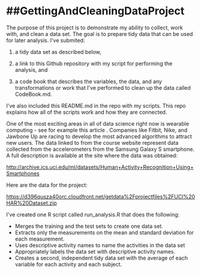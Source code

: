 ##GettingAndCleaningDataProject
===============================

The purpose of this project is to demonstrate my ability to collect, work with, and clean a data set. The goal is to prepare tidy data that can be used for later analysis. I've submited:

 1) a tidy data set as described below,

 2) a link to this Github repository with my script for performing the analysis, and

 3) a code book that describes the variables, the data, and any transformations or work that I've performed to clean up the data called CodeBook.md.

I've also included this README.md in the repo with my scripts. This repo explains how all of the scripts work and how they are connected.  

One of the most exciting areas in all of data science right now is wearable computing - see for example this article . Companies like Fitbit, Nike, and Jawbone Up are racing to develop the most advanced algorithms to attract new users. The data linked to from the course website represent data collected from the accelerometers from the Samsung Galaxy S smartphone. A full description is available at the site where the data was obtained: 

http://archive.ics.uci.edu/ml/datasets/Human+Activity+Recognition+Using+Smartphones 

Here are the data for the project: 

https://d396qusza40orc.cloudfront.net/getdata%2Fprojectfiles%2FUCI%20HAR%20Dataset.zip 

I've created one R script called run_analysis.R that does the following: 
* Merges the training and the test sets to create one data set.
* Extracts only the measurements on the mean and standard deviation for each measurement. 
* Uses descriptive activity names to name the activities in the data set
* Appropriately labels the data set with descriptive activity names. 
* Creates a second, independent tidy data set with the average of each variable for each activity and each subject. 
